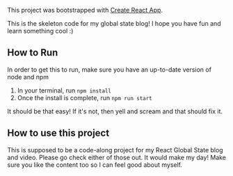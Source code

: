 This project was bootstrapped with [Create React App](https://github.com/facebook/create-react-app).

This is the skeleton code for my global state blog! I hope you have fun and learn something cool :)

## How to Run

In order to get this to run, make sure you have an up-to-date version of node and npm

1. In your terminal, run `npm install`
2. Once the install is complete, run `npm run start`

It should be that easy! If it's not, then yell and scream and that should fix it.

## How to use this project

This is supposed to be a code-along project for my React Global State blog and video. Please go check either of those out. It would make my day! Make sure you like the content too so I can feel good about myself.
